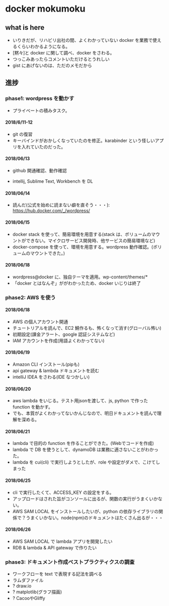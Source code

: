 # docker mokumoku

## what is here

* いりきだが、リハビリ出社の間、よくわかっていない docker を業務で使えるくらいわかるようになる。
* [黙々]と docker に関して調べ、docker をさわる。
* つっこみあったらコメントいただけるとうれしい
* gist にあげないのは、ただのメモだから

## 進捗

### phase1: wordpress を動かす

* プライベートの積みタスク。

#### 2018/6/11-12
<!-- - 読んだ: https://thinkit.co.jp/story/2015/07/29/5382 -->
 - git の復習
 - キーバインドがおかしくなっていたのを修正。karabinder という怪しいアプリを入れていたのだった。
#### 2018/06/13
 - github 開通確認、動作確認
<!-- - 読んだ:  https://www.osscons.jp/cloud/%E3%83%80%E3%82%A6%E3%83%B3%E3%83%AD%E3%83%BC%E3%83%89/?action=common_download_main&upload_id=698
 - 読んだ: https://www.slideshare.net/zembutsu/docker-container-image-command-introduction-2017-03 -->
 - intellij, Sublime Text, Workbench を DL
<!-- - 読んだが古かった: https://tech.recruit-mp.co.jp/infrastructure/post-11266/ -->

#### 2018/06/14
<!-- - 読んだ: https://ginpen.com/2017/11/08/docker-official-wordpress/ -->
 - 読んだ(公式を始めに読まない癖を直そう・・・): https://hub.docker.com/_/wordpress/
#### 2018/06/15
<!--  - 読んだ(docker stack とは): https://qiita.com/takyam/items/058865f1e1fb185e9fc4
- 読んだ: http://naremo.jp/2016/11/docker-wordpress/, https://www.kimurak.net/wordpress/wordpress/2505/ -->
- docker stack を使って、簡易環境を用意する(stack は、ボリュームのマウントができない。マイクロサービス開発時、他サービスの簡易環境など)
- docker-compose を使って、環境を用意する。wordpress 動作確認。(ボリュームのマウントできた。)

#### 2018/06/18
<!-- - 読んだ: https://www.webprofessional.jp/wordpress-theme-automation-with-gulp/ -->
- wordpress@docker に、独自テーマを適用。wp-content/themes/*
- 「docker とはなんぞ」ががわかったため、docker いじりは終了

### phase2: AWS を使う

#### 2018/06/18
- AWS の個人アカウント開通
- チュートリアルを読んで、EC2 鯖作るも、怖くなって消す(グローバル怖い)
- 初期設定(課金アラート、google 認証システムなど)
- IAM アカウントを作成(用語よくわかってない)

#### 2018/06/19
- Amazon CLI インストール(pipも)
- api gateway & lambda ドキュメントを読む
- intelliJ IDEA をさわる(IDE なつかしい)

#### 2018/06/20
- aws lambda をいじる。テスト用jsonを渡して、js, python で作った function を動かす。
- でも、本質がよくわかってないかんじなので、明日ドキュメントを読んで理解を深める。

#### 2018/06/21
- lambda で目的の function を作ることができた。(Webでコードを作成)
- lambda で DB を使うとして、dynamoDB は業務に適さないことがわかった。
- lambda を cui(cli) で実行しようとしたが、role や設定がダメで、こけてしまった

#### 2018/06/25
- cli で実行したくて、ACCESS_KEY の設定をする。
- アップロードはされた旨がコンソールに出るが、関数の実行がうまくいかない。
- AWS SAM LOCAL をインストールしたいが、python の依存ライブラリの関係で？うまくいかない。node(npm)のドキュメントはたくさん出るが・・・

#### 2018/06/26
- AWS SAM LOCAL で lambda アプリを開発したい
- RDB & lambda & API gateway で作りたい

### phase3: ドキュメント作成ベストプラクティクスの調査
* ワークフローを text で表現する記法を調べる
* ラムダファイル
* ? draw.io
* ? matplotlib(グラフ描画)
* ? CacooやGliffy
